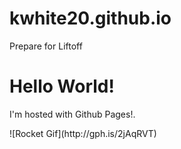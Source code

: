 # kwhite20.github.io
Prepare for Liftoff
<!DOCTYPE html>
<html>
<body>
<h1>Hello World!</h1>
<p>I'm hosted with Github Pages!.</p>
</body>
</html>
<htlm>
<body>
<p>![Rocket Gif](http://gph.is/2jAqRVT)</p>
</body>
<htlm>
